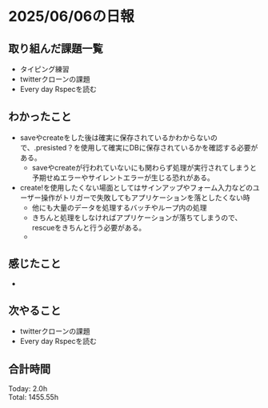 # 2025/06/06の日報
## 取り組んだ課題一覧
* タイピング練習
* twitterクローンの課題
* Every day Rspecを読む
## わかったこと 
* saveやcreateをした後は確実に保存されているかわからないので、.presisted？を使用して確実にDBに保存されているかを確認する必要がある。
  * saveやcreateが行われていないにも関わらず処理が実行されてしまうと予期せぬエラーやサイレントエラーが生じる恐れがある。
* create!を使用したくない場面としてはサインアップやフォーム入力などのユーザー操作がトリガーで失敗してもアプリケーションを落としたくない時
  * 他にも大量のデータを処理するバッチやループ内の処理
  * きちんと処理をしなければアプリケーションが落ちてしまうので、rescueをきちんと行う必要がある。
  *    
## 感じたこと
* 
## 次やること
* twitterクローンの課題
* Every day Rspecを読む
##  合計時間 
Today: 2.0h<br>
Total: 1455.55h
